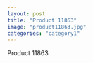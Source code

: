 ```yaml
---
layout: post
title: "Product 11863"
image: "product11863.jpg"
categories: "category1"
---
```

Product 11863
